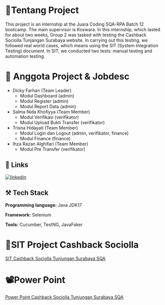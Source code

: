 
# 👋Tentang Project

This project is an internship at the Juara Coding SQA-RPA Batch 12 bootcamp. The main supervisor is Koswara. In this internship, which lasted for about two weeks, Group 2 was tasked with testing the Cashback Sociolla Tunjangan Surabaya website. In carrying out this testing, we followed real world cases, which means using the SIT (System Integration Testing) document. In SIT, we conducted two tests: manual testing and automation testing.


# 👥 Anggota Project & Jobdesc 
- Dicky Farhan (Team Leader)
  - Modul Dashboard (admin)
  - Modul Register (admin)
  - Modul Report Data (admin) 
- Salma Nida Khofiyya (Team Member)
  - Modul Verifikasi (verifikator)
  - Modul Upload Bukti Transfer (verifikator)
- Trisna Hidayati (Team Member)
  - Modul Login dan Logout (admin, verifikator, finance) 
  - Modul Finance (finance)
- Ihza Razan Alghifari (Team Member)
  - Modul Pre Transfer (verifikator)


## 🔗 Links

[![linkedin](https://img.shields.io/badge/linkedin-0A66C2?style=for-the-badge&logo=linkedin&logoColor=white)](https://www.linkedin.com/in/dicky-farhan7/) 


## ⚒️ Tech Stack

**Programming language:** Java JDK17

**Framework:** Selenium

**Tools:** Cucumber, TestNG, JavaFaker

# 📝SIT Project Cashback Sociolla
<a href="https://docs.google.com/spreadsheets/d/171_pKXw3x35mjFOGQB9AEN7P2_FCjE66dgbBDvaakkk/edit?usp=sharing" target="_blank">SIT Cashback Sociolla Tunjungan Surabaya SQA </a>

# 📽️Power Point
<a href="https://www.canva.com/design/DAF6I6ByWK0/Y5DyaTfqcbng1F_3v0v9zA/edit?utm_content=DAF6I6ByWK0&utm_campaign=designshare&utm_medium=link2&utm_source=sharebutton" target="_blank">Power Point Cashback Sociolla Tunjungan Surabaya SQA </a>
